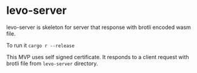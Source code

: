 # levo-server

levo-server is skeleton for server that response with brotli encoded wasm file.

To run it `cargo r --release`

This MVP uses self signed certificate. It responds to a client request with brotli file from `levo-server` directory. 
